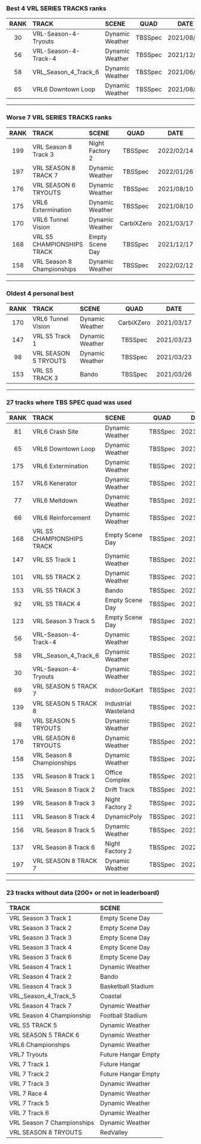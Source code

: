### Best 4 VRL SERIES TRACKS ranks
|RANK|TRACK|SCENE|QUAD|DATE|
|:---:|:---|:---|:---:|:---:|
|30|VRL-Season-4-Tryouts|Dynamic Weather|TBSSpec|2021/08/30|
|56|VRL-Season-4-Track-4|Dynamic Weather|TBSSpec|2021/12/18|
|58|VRL_Season_4_Track_6|Dynamic Weather|TBSSpec|2021/06/09|
|65|VRL6 Downtown Loop|Dynamic Weather|TBSSpec|2021/08/10|
---
### Worse 7 VRL SERIES TRACKS ranks
|RANK|TRACK|SCENE|QUAD|DATE|
|:---:|:---|:---|:---:|:---:|
|199|VRL Season 8 Track 3|Night Factory 2|TBSSpec|2022/02/14|
|197|VRL SEASON 8 TRACK 7|Dynamic Weather|TBSSpec|2022/01/26|
|176|VRL SEASON 6 TRYOUTS|Dynamic Weather|TBSSpec|2021/08/10|
|175|VRL6 Extermination|Dynamic Weather|TBSSpec|2021/08/10|
|170|VRL6 Tunnel Vision|Dynamic Weather|CarbiXZero|2021/03/17|
|168|VRL S5 CHAMPIONSHIPS TRACK|Empty Scene Day|TBSSpec|2021/12/17|
|158|VRL Season 8 Championships|Dynamic Weather|TBSSpec|2022/02/12|
---
### Oldest 4 personal best
|RANK|TRACK|SCENE|QUAD|DATE|
|:---:|:---|:---|:---:|:---:|
|170|VRL6 Tunnel Vision|Dynamic Weather|CarbiXZero|2021/03/17|
|147|VRL S5 Track 1|Dynamic Weather|TBSSpec|2021/03/23|
|98|VRL SEASON 5 TRYOUTS|Dynamic Weather|TBSSpec|2021/03/23|
|153|VRL S5 TRACK 3|Bando|TBSSpec|2021/03/26|
---
### 27 tracks where TBS SPEC quad was used
|RANK|TRACK|SCENE|QUAD|DATE|
|:---:|:---|:---|:---:|:---:|
|81|VRL6 Crash Site|Dynamic Weather|TBSSpec|2021/08/10|
|65|VRL6 Downtown Loop|Dynamic Weather|TBSSpec|2021/08/10|
|175|VRL6 Extermination|Dynamic Weather|TBSSpec|2021/08/10|
|157|VRL6 Kenerator|Dynamic Weather|TBSSpec|2021/08/10|
|77|VRL6 Meltdown|Dynamic Weather|TBSSpec|2021/12/17|
|66|VRL6 Reinforcement|Dynamic Weather|TBSSpec|2021/12/28|
|168|VRL S5 CHAMPIONSHIPS TRACK|Empty Scene Day|TBSSpec|2021/12/17|
|147|VRL S5 Track 1|Dynamic Weather|TBSSpec|2021/03/23|
|101|VRL S5 TRACK 2|Dynamic Weather|TBSSpec|2021/12/17|
|153|VRL S5 TRACK 3|Bando|TBSSpec|2021/03/26|
|92|VRL S5 TRACK 4|Empty Scene Day|TBSSpec|2021/12/17|
|123|VRL Season 3 Track 5|Empty Scene Day|TBSSpec|2021/11/11|
|56|VRL-Season-4-Track-4|Dynamic Weather|TBSSpec|2021/12/18|
|58|VRL_Season_4_Track_6|Dynamic Weather|TBSSpec|2021/06/09|
|30|VRL-Season-4-Tryouts|Dynamic Weather|TBSSpec|2021/08/30|
|69|VRL SEASON 5 TRACK 7|IndoorGoKart|TBSSpec|2021/04/06|
|139|VRL SEASON 5 TRACK 8|Industrial Wasteland|TBSSpec|2021/06/26|
|98|VRL SEASON 5 TRYOUTS|Dynamic Weather|TBSSpec|2021/03/23|
|176|VRL SEASON 6 TRYOUTS|Dynamic Weather|TBSSpec|2021/08/10|
|158|VRL Season 8 Championships|Dynamic Weather|TBSSpec|2022/02/12|
|135|VRL Season 8 Track 1|Office Complex|TBSSpec|2021/12/18|
|151|VRL Season 8 Track 2|Drift Track|TBSSpec|2021/11/20|
|199|VRL Season 8 Track 3|Night Factory 2|TBSSpec|2022/02/14|
|111|VRL Season 8 Track 4|DynamicPoly|TBSSpec|2021/12/08|
|156|VRL Season 8 Track 5|Dynamic Weather|TBSSpec|2021/12/16|
|137|VRL Season 8 Track 6|Night Factory 2|TBSSpec|2022/01/09|
|197|VRL SEASON 8 TRACK 7|Dynamic Weather|TBSSpec|2022/01/26|
---
### 23 tracks without data (200+ or not in leaderboard)
|TRACK|SCENE|
|:---|:---|
|VRL Season 3 Track 1|Empty Scene Day|
|VRL Season 3 Track 2|Empty Scene Day|
|VRL Season 3 Track 3|Empty Scene Day|
|VRL Season 3 Track 4|Empty Scene Day|
|VRL Season 3 Track 6|Empty Scene Day|
|VRL Season 4 Track 1|Dynamic Weather|
|VRL Season 4 Track 2|Bando|
|VRL Season 4 Track 3|Basketball Stadium|
|VRL_Season_4_Track_5|Coastal|
|VRL Season 4 Track 7|Dynamic Weather|
|VRL Season 4 Championship|Football Stadium|
|VRL S5 TRACK 5|Dynamic Weather|
|VRL SEASON 5 TRACK 6|Dynamic Weather|
|VRL6 Championships|Dynamic Weather|
|VRL7 Tryouts|Future Hangar Empty|
|VRL 7 Track 1|Future Hangar|
|VRL 7 Track 2|Future Hangar Empty|
|VRL 7 Track 3|Dynamic Weather|
|VRL 7 Race 4|Dynamic Weather|
|VRL 7 Track 5|Dynamic Weather|
|VRL 7 Track 6|Dynamic Weather|
|VRL Season 7 Championships|Dynamic Weather|
|VRL SEASON 8 TRYOUTS|RedValley|
